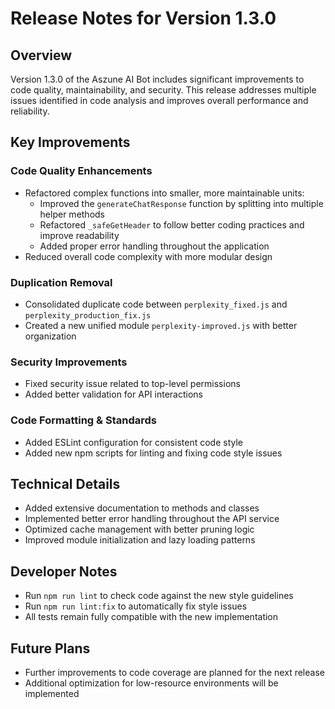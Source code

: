 # Release Notes for Version 1.3.0

## Overview
Version 1.3.0 of the Aszune AI Bot includes significant improvements to code quality, maintainability, and security. This release addresses multiple issues identified in code analysis and improves overall performance and reliability.

## Key Improvements

### Code Quality Enhancements
- Refactored complex functions into smaller, more maintainable units:
  - Improved the `generateChatResponse` function by splitting into multiple helper methods
  - Refactored `_safeGetHeader` to follow better coding practices and improve readability
  - Added proper error handling throughout the application
- Reduced overall code complexity with more modular design

### Duplication Removal
- Consolidated duplicate code between `perplexity_fixed.js` and `perplexity_production_fix.js`
- Created a new unified module `perplexity-improved.js` with better organization

### Security Improvements
- Fixed security issue related to top-level permissions
- Added better validation for API interactions

### Code Formatting & Standards
- Added ESLint configuration for consistent code style
- Added new npm scripts for linting and fixing code style issues

## Technical Details
- Added extensive documentation to methods and classes
- Implemented better error handling throughout the API service
- Optimized cache management with better pruning logic
- Improved module initialization and lazy loading patterns

## Developer Notes
- Run `npm run lint` to check code against the new style guidelines
- Run `npm run lint:fix` to automatically fix style issues
- All tests remain fully compatible with the new implementation

## Future Plans
- Further improvements to code coverage are planned for the next release
- Additional optimization for low-resource environments will be implemented
